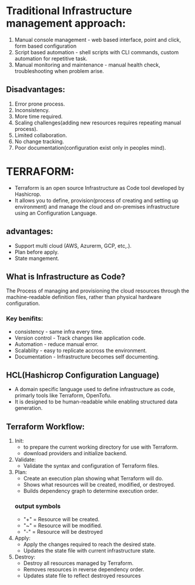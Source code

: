 # Traditional Infrastructure management approach:
1. Manual console management - web based interface, point and click, form based configuration
2. Script based automation - shell scripts with CLI commands, custom automation for repetitive task.
3. Manual monitoring and maintenance - manual health check, troubleshooting when problem arise.

## Disadvantages:

1. Error prone process.
2. Inconsistency.
3. More time required.
4. Scaling challenges(adding new resources requires repeating manual process).
5. Limited collaboration.
6. No change tracking.
7. Poor documentation(configuration exist only in peoples mind).

# **TERRAFORM:**
- Terraform is an open source Infrastructure as Code tool developed by Hashicrop.
- It allows you to define, provision(process of creating and setting up environment) and manage the cloud and on-premises infrastructure using an Configuration Language.

## advantages:

- Support multi cloud (AWS, Azurerm, GCP, etc,.).
- Plan before apply.
- State mangement.

## What is Infrastructure as Code?
The Process of managing and provisioning the cloud resources through the machine-readable definition files, rather than physical hardware configuration.

### Key benifits:
+ consistency - same infra every time.
+ Version control - Track changes like application code.
+ Automation - reduce manual error.
+ Scalablity - easy to replicate accross the environment.
+ Documentation - Infrastructure becomes self documenting.

## HCL(Hashicrop Configuration Language)

- A domain specific language used to define infrastructure as code, primarly tools like Terraform, OpenTofu.
- It is designed to be human-readable while enabling structured data generation.

## Terraform Workflow:

1. Init:
    + to prepare the current working directory for use with Terraform.
    + download providers and initialize backend.
2. Validate:
    + Validate the syntax and configuration of Terraform files.
3. Plan:
    + Create an execution plan showing what Terraform will do.
    + Shows what resources will be created, modified, or destroyed.
    + Builds dependency graph to determine execution order.
    ### output symbols
    * "+" = Resource will be created.
    * "~" = Resource will be modified.
    * "-" = Resource will be destroyed
4. Apply:
    + Apply the changes required to reach the desired state.
    + Updates the state file with current infrastructure state.
5. Destroy:
    + Destroy all resources managed by Terraform.
    + Removes resources in reverse dependency order.
    + Updates state file to reflect destroyed resources